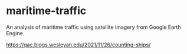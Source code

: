 # maritime-traffic
An analysis of maritime traffic using satellite imagery from Google Earth Engine.

https://qac.blogs.wesleyan.edu/2021/11/26/counting-ships/
